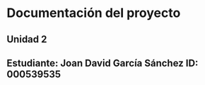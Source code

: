 # Documentación del proyecto
## Unidad 2

Estudiante: Joan David García Sánchez 
ID:  000539535
---
